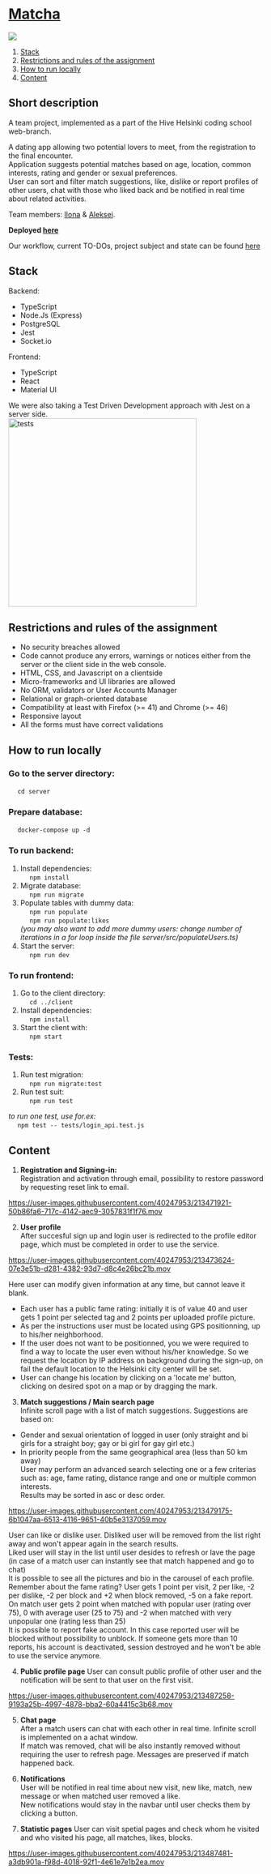 # <a href="https://matcha-client.onrender.com/">Matcha</a> 

<img src="https://github.com/fglsn/matcha/blob/master/client/screenshots/landingPage.gif">  

1. [Stack](#stack)
2. [Restrictions and rules of the assignment ](#restrictions-and-rules-of-the-assignment)
3. [How to run locally](#how-to-run-locally)
4. [Content](#сontent)

## Short description  
A team project, implemented as a part of the Hive Helsinki coding school web-branch.  
  
A dating app allowing two potential lovers to meet, from the registration to the final encounter.  
Application suggests potential matches based on age, location, common interests, rating and gender or sexual preferences.  
User can sort and filter match suggestions, like, dislike or report profiles of other users, chat with those who liked back and be notified in real time about related activities.  

Team members: [Ilona](https://github.com/fglsn) & [Aleksei](https://github.com/alex2011576).  
  
**Deployed <a href="https://matcha-client.onrender.com/">here</a>**  
  
Our workflow, current TO-DOs, project subject and state can be found <a href="https://trello.com/b/pNoT2ZPs/matcha-todos">here</a>  
## Stack  

Backend:
- TypeScript
- Node.Js (Express)
- PostgreSQL
- Jest
- Socket.io  

Frontend:
- TypeScript
- React
- Material UI  

We were also taking a Test Driven Development approach with Jest on a server side.  
    <img width="372" alt="tests" src="https://user-images.githubusercontent.com/40247953/213561860-acce8704-63c8-4af0-9ad7-af249ed3e3fe.png">  
    
## Restrictions and rules of the assignment  
- No security breaches allowed 
- Code cannot produce any errors, warnings or notices either from the server or the client side in the web console.
- HTML, CSS, and Javascript on a clientside
- Micro-frameworks and UI libraries are allowed
- No ORM, validators or User Accounts Manager
- Relational or graph-oriented database
- Compatibility at least with Firefox (>= 41) and Chrome (>= 46)
- Responsive layout
- All the forms must have correct validations

## How to run locally
### Go to the server directory:  
&emsp; `cd server`  
### Prepare database:  
&emsp; `docker-compose up -d`    

### To run backend:
1. Install dependencies:  
&emsp; `npm install`  
2. Migrate database:  
&emsp; `npm run migrate`  
3. Populate tables with dummy data:  
&emsp; `npm run populate`  
&emsp; `npm run populate:likes`  
<i>(you may also want to add more dummy users: change number of iterations in a for loop inside the file server/src/populateUsers.ts)</i>   
4. Start the server:  
&emsp; `npm run dev`  

### To run frontend:  
1. Go to the client directory:  
&emsp; `cd ../client`  
2. Install dependencies:  
&emsp; `npm install`  
3. Start the client with:  
&emsp; `npm start`  
  
### Tests:
1. Run test migration:  
&emsp; `npm run migrate:test`  
2. Run test suit:  
&emsp; `npm run test`  

<i>to run one test, use for.ex:</i>  
&emsp; `npm test -- tests/login_api.test.js`  

## Content

1) **Registration and Signing-in:**  
Registration and activation through email, possibility to restore password by requesting reset link to email.  

https://user-images.githubusercontent.com/40247953/213471921-50b86fa6-717c-4142-aec9-3057831f1f76.mov  
  
2) **User profile**  
After succesful sign up and login user is redirected to the profile editor page, which must be completed in order to use the service.

https://user-images.githubusercontent.com/40247953/213473624-07e3e51b-d281-4382-93d7-d8c4e26bc21b.mov

Here user can modify given information at any time, but cannot leave it blank.  
- Each user has a public fame rating: initially it is of value 40 and user gets 1 point per selected tag and 2 points per uploaded profile picture.  
- As per the instructions user must be located using GPS positionning, up to his/her neighborhood.
- If the user does not want to be positionned, you we were required to find a way to locate the user even without his/her knowledge. So we request the location by IP address on background during the sign-up, on fail the default location to the Helsinki city center will be set. 
- User can change his location by clicking on a 'locate me' button, clicking on desired spot on a map or by dragging the mark.

3) **Match suggestions / Main search page**  
Infinite scroll page with a list of match suggestions. Suggestions are based on:  
- Gender and sexual orientation of logged in user (only straight and bi girls for a straight boy; gay or bi girl for gay girl etc.)  
- In priority people from the same geographical area (less than 50 km away)  
User may perform an advanced search selecting one or a few criterias such as: age, fame rating, distance range and one or multiple common interests.  
Results may be sorted in asc or desc order.  
  
https://user-images.githubusercontent.com/40247953/213479175-6b1047aa-6513-4116-9651-40b5e3137059.mov  
  
User can like or dislike user. Disliked user will be removed from the list right away and won't appear again in the search results.  
Liked user will stay in the list until user desides to refresh or lave the page (in case of a match user can instantly see that match happened and go to chat)  
It is possible to see all the pictures and bio in the carousel of each profile.  
Remember about the fame rating? User gets 1 point per visit, 2 per like, -2 per dislike, -2 per block and +2 when block removed, -5 on a fake report.  
On match user gets 2 point when matched with popular user (rating over 75), 0 with average user (25 to 75) and -2 when matched with very unpopular one (rating less than 25)  
It is possible to report fake account. In this case reported user will be blocked without possibility to unblock. If someone gets more than 10 reports, his account is deactivated, session destroyed and he won't be able to use the service anymore.  
  
4) **Public profile page** 
User can consult public profile of other user and the notification will be sent to that user on the first visit.  

https://user-images.githubusercontent.com/40247953/213487258-9193a25b-4997-4878-bba2-60a4415c3b68.mov
  
5) **Chat page**  
After a match users can chat with each other in real time.  Infinite scroll is implemented on a achat window.  
If match was removed, chat will be also instantly removed without requiring the user to refresh page.  Messages are preserved if match happened back.  

6) **Notifications**  
User will be notified in real time about new visit, new like, match, new message or when matched user removed a like.  
New notifications would stay in the navbar until user checks them by clicking a button.  

7) **Statistic pages**
User can visit spetial pages and check whom he visited and who visited his page, all matches, likes, blocks.


https://user-images.githubusercontent.com/40247953/213487481-a3db901a-f98d-4018-92f1-4e61e7e1b2ea.mov


